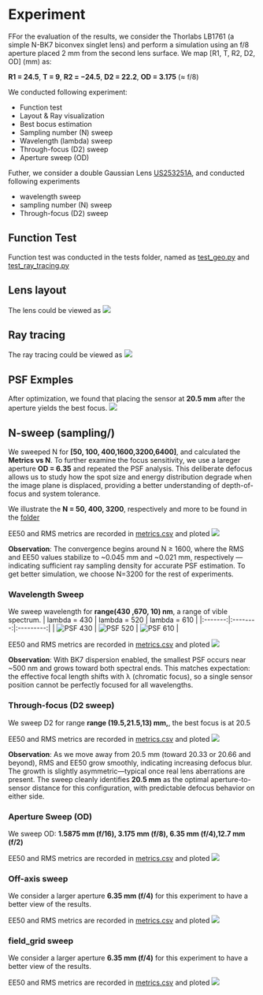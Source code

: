 # Experiment

FFor the evaluation of the results, we consider the Thorlabs LB1761 (a simple N-BK7 biconvex singlet lens) and perform a simulation using an f/8 aperture placed 2 mm  from the second lens surface. We map \[R1, T, R2, D2, OD\] (mm) as:

**R1 = 24.5**, **T = 9**, **R2 = −24.5**, **D2 = 22.2**, **OD = 3.175** (≈ f/8)

We conducted following experiment:

- Function test
- Layout & Ray visualization
- Best bocus estimation
- Sampling number (N) sweep
- Wavelength (lambda) sweep
- Through-focus (D2) sweep
- Aperture sweep (OD)

Futher, we consider a double Gaussian Lens  [US253251A](https://patents.google.com/patent/US2532751), and conducted following experiments

- wavelength sweep
- sampling number (N) sweep
- Through-focus (D2) sweep

## Function Test
Function test was conducted in the tests folder, named as [test_geo.py](../tests/test_geo.py) and [test_ray_tracing.py](../tests/test_ray_tracing.py)
## Lens layout
The lens could be viewed as 
![](../out/biconvex_layout.png)
## Ray tracing
The ray tracing could be viewed as
![](../out/biconvex_rays.png)

## PSF Exmples
After optimization, we found that placing the sensor at **20.5 mm** after the aperture yields the best focus.
![](../out/biconvex_psf_log.png)

## N-sweep (sampling/)
We sweeped N for **[50, 100, 400,1600,3200,6400]**, and calculated the **Metrics vs N**. 
To further examine the focus sensitivity, we use a lareger aperture **OD = 6.35** and repeated the PSF analysis. This deliberate defocus allows us to study how the spot size and energy distribution degrade when the image plane is displaced, providing a better understanding of depth-of-focus and system tolerance.


We illustrate the **N = 50, 400, 3200**, respectively and more to be found in the [folder](../out/sweep_N)


EE50 and RMS metrics are recorded in [metrics.csv](../out/sweep_N/metrics.csv) and ploted ![](../out/sweep_N/metrics_vs_N.png)

**Observation**: The convergence begins around N ≥ 1600, where the RMS and EE50 values stabilize to ~0.045 mm and ~0.021 mm, respectively — indicating sufficient ray sampling density for accurate PSF estimation. To get better simulation, we choose N=3200 for the rest of experiments.

### Wavelength Sweep

We sweep wavelength for **range(430 ,670, 10) nm**, a range of vible spectrum.
| lambda = 430 | lambda = 520 | lambda = 610 |
|:-------:|:--------:|:---------:|
| ![PSF 430](../out/sweep_lambda/biconvex_psf_430_log.png) | ![PSF 520](../out/sweep_lambda/biconvex_psf_520_log.png) | ![PSF 610](../out/sweep_lambda/biconvex_psf_610_log.png)  |


EE50 and RMS metrics are recorded in [metrics.csv](../out/sweep_lambda/metrics.csv) and ploted ![](../out/sweep_lambda/metrics_vs_lambda_nm.png)



**Observation**: With BK7 dispersion enabled, the smallest PSF occurs near ~500 nm and grows toward both spectral ends. This matches expectation: the effective focal length shifts with λ (chromatic focus), so a single sensor position cannot be perfectly focused for all wavelengths.

### Through-focus (D2 sweep)

We sweep D2 for range **range (19.5,21.5,13) mm,**, the best focus is at 20.5


EE50 and RMS metrics are recorded in [metrics.csv](../out/sweep_D2/metrics.csv) and ploted ![](../out/sweep_D2/metrics_vs_D2.png)


**Observation**: As we move away from 20.5 mm (toward 20.33 or 20.66 and beyond), RMS and EE50 grow smoothly, indicating increasing defocus blur. The growth is slightly asymmetric—typical once real lens aberrations are present. The sweep cleanly identifies **20.5 mm** as the optimal aperture-to-sensor distance for this configuration, with predictable defocus behavior on either side.

### Aperture Sweep (OD)

We sweep OD: **1.5875 mm (f/16), 3.175 mm (f/8), 6.35 mm (f/4),12.7 mm (f/2)**

EE50 and RMS metrics are recorded in [metrics.csv](../out/sweep_OD/metrics.csv) and ploted ![](../out/sweep_OD/metrics_vs_OD.png)

### Off-axis sweep

We consider a larger aperture **6.35 mm (f/4)** for this experiment to have a better view of the results.

EE50 and RMS metrics are recorded in [metrics.csv](../out/offaxis/metrics.csv) and ploted ![](../out/offaxis/metrics_vs_x_off_mm.png)


### field_grid sweep

We consider a larger aperture **6.35 mm (f/4)** for this experiment to have a better view of the results.

EE50 and RMS metrics are recorded in [metrics.csv](../out/field_grid/metrics.csv) and ploted ![](../out/field_grid/metrics_rms_radius_mm_field_heatmap.png)